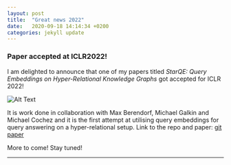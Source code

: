```yaml
---
layout: post
title:  "Great news 2022"
date:   2020-09-18 14:14:34 +0200
categories: jekyll update
---
```


### Paper accepted at ICLR2022!

I am delighted to announce that one of my papers titled _StarQE: Query Embeddings on Hyper-Relational Knowledge Graphs_
got accepted for ICLR 2022! 

![Alt Text](/Users/dalivas/Documents/Projects/dalivas.github.io/img/amaze.gif)


It is work done in collaboration with Max Berendorf, Michael Galkin and Michael Cochez and it is the first attempt at 
utilising query embeddings for query answering on a hyper-relational setup. Link to the repo and paper: [git](https://github.com/DimitrisAlivas/StarQE) 
[paper](https://arxiv.org/abs/2106.08166) 


More to come! Stay tuned!

---
